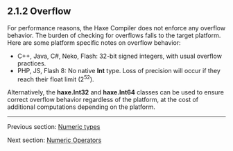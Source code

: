 ## 2.1.2 Overflow

For performance reasons, the Haxe Compiler does not enforce any overflow behavior.  The burden of checking for overflows falls to the target platform. Here are some platform specific notes on overflow behavior:



 * C++, Java, C#, Neko, Flash: 32-bit signed integers, with usual overflow practices. 
 * PHP, JS, Flash 8: No native **Int** type.  Loss of precision will occur if they reach their float limit (2<sup>52</sup>).



Alternatively, the **haxe.Int32** and **haxe.Int64** classes can be used to ensure correct overflow behavior regardless of the platform, at the cost of additional computations depending on the platform.

---

Previous section: [Numeric types](types-numeric-types.md)

Next section: [Numeric Operators](types-numeric-operators.md)